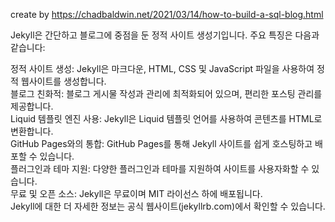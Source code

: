 create by https://chadbaldwin.net/2021/03/14/how-to-build-a-sql-blog.html


Jekyll은 간단하고 블로그에 중점을 둔 정적 사이트 생성기입니다. 주요 특징은 다음과 같습니다:  

정적 사이트 생성: Jekyll은 마크다운, HTML, CSS 및 JavaScript 파일을 사용하여 정적 웹사이트를 생성합니다.  
블로그 친화적: 블로그 게시물 작성과 관리에 최적화되어 있으며, 편리한 포스팅 관리를 제공합니다.  
Liquid 템플릿 엔진 사용: Jekyll은 Liquid 템플릿 언어를 사용하여 콘텐츠를 HTML로 변환합니다.  
GitHub Pages와의 통합: GitHub Pages를 통해 Jekyll 사이트를 쉽게 호스팅하고 배포할 수 있습니다.  
플러그인과 테마 지원: 다양한 플러그인과 테마를 지원하여 사이트를 사용자화할 수 있습니다.  
무료 및 오픈 소스: Jekyll은 무료이며 MIT 라이선스 하에 배포됩니다.  
Jekyll에 대한 더 자세한 정보는 공식 웹사이트(jekyllrb.com)에서 확인할 수 있습니다.  

